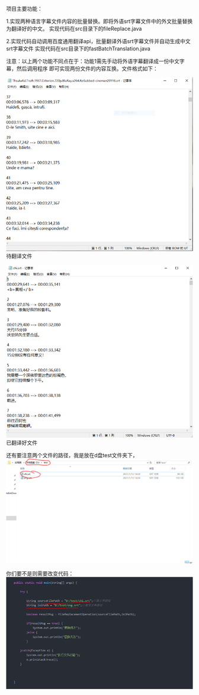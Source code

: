 项目主要功能：

1.实现两种语言字幕文件内容的批量替换。即将外语srt字幕文件中的外文批量替换为翻译好的中文。
  实现代码在src目录下的fileReplace.java
  

2.实现代码自动调用百度通用翻译api，批量翻译外语srt字幕文件并自动生成中文srt字幕文件
 实现代码在src目录下的fastBatchTranslation.java
 
注意：以上两个功能不同点在于：功能1需先手动将外语字幕翻译成一份中文字幕，然后调用程序
即可实现两份文件的内容互换。文件格式如下：

![image](https://github.com/JackLiDi/Java-/blob/main/img/1.PNG)
待翻译文件

![image](https://github.com/JackLiDi/Java-/blob/main/img/2.PNG)
已翻译好文件

还有要注意两个文件的路径，我是放在d盘test文件夹下，
![image](https://github.com/JackLiDi/Java-/blob/main/img/3.PNG)

你们要不是则需要改变代码：
![image](https://github.com/JackLiDi/Java-/blob/main/img/4.PNG)

